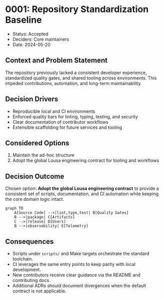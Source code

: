 # 0001: Repository Standardization Baseline

- Status: Accepted
- Deciders: Core maintainers
- Date: 2024-05-20

## Context and Problem Statement

The repository previously lacked a consistent developer experience, standardized
quality gates, and shared tooling across environments. This impeded
contributions, automation, and long-term maintainability.

## Decision Drivers

- Reproducible local and CI environments
- Enforced quality bars for linting, typing, testing, and security
- Clear documentation of contributor workflows
- Extensible scaffolding for future services and tooling

## Considered Options

1. Maintain the ad-hoc structure
2. Adopt the global Lousa engineering contract for tooling and workflows

## Decision Outcome

Chosen option: **Adopt the global Lousa engineering contract** to provide a
consistent set of scripts, documentation, and CI automation while keeping the
core domain logic intact.

```mermaid
graph TD
    A[Source Code] -->|lint,type,test| B[Quality Gates]
    B -->|package| C[Artifacts]
    C -->|release| D[Users]
    B -->|observability| E[Telemetry]
```

## Consequences

- Scripts under `scripts/` and Make targets orchestrate the standard toolchain.
- CI leverages the same entry points to keep parity with local development.
- New contributors receive clear guidance via the README and contributing docs.
- Additional ADRs should document divergences when the default contract is not
  applicable.
